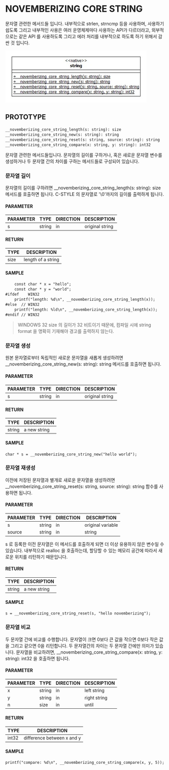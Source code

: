 # NOVEMBERIZING CORE STRING

문자열 관련한 메서드들 입니다. 내부적으로 strlen, strncmp 등을 사용하며, 사용하기 쉽도록 그리고 내부적인 사용은 여러 운영체제마다 사용하는 API가 다르더라고, 외부적으로는 같은 API 를 사용하도록 그리고 에러 처리를 내부적으로 하도록 하기 위해서 감싼 것 입니다.

![novemberizing core string](novemberizing.core.string.class.jpg)

## PROTOTYPE

```
__novemberizing_core_string_length(s: string): size
__novemberizing_core_string_new(s: string): string
__novemberizing_core_string_reset(s: string, source: string): string
__novemberizing_core_string_compare(x: string, y: string): int32
```

문자열 관련한 메서드들입니다. 문자열의 길이를 구하거나, 혹은 새로운 문자열 변수를 생성하거나 두 문자열 간의 차이를 구하는 메서드들로 구성되어 있습니다.

### 문자열 길이

문자열의 길이를 구하려면 \_\_novemberizing_core_string_length(s: string): size 메서드를 호출하면 됩니다. C-STYLE 의 문자열로 '\0'까지의 길이를 출력하게 됩니다.

#### PARAMETER

| PARAMETER | TYPE   | DIRECTION | DESCRIPTION     |
| --------- | ------ | --------- | --------------- |
| s         | string | in        | original string |

#### RETURN

| TYPE | DESCRIPTION        |
| ---- | ------------------ |
| size | length of a string |

#### SAMPLE

```
    const char * x = "hello";
    const char * y = "world";
#ifdef    WIN32
    printf("length: %d\n", __novemberizing_core_string_length(x));
#else  // WIN32
    printf("length: %ld\n", __novemberizing_core_string_length(x));
#endif // WIN32
```

> WINDOWS 32 size 의 길이가 32 비트이기 때문에, 컴파일 시에 string format 을 명확히 기재해야 경고를 출력하지 않는다.

### 문자열 생성

원본 문자열로부터 독립적인 새로운 문자열을 새롭게 생성하려면 \_\_novemberizing_core_string_new(s: string): string 메서드를 호출하면 됩니다.

#### PARAMETER

| PARAMETER | TYPE   | DIRECTION | DESCRIPTION     |
| --------- | ------ | --------- | --------------- |
| s         | string | in        | original string |

#### RETURN

| TYPE   | DESCRIPTION   |
| ------ | ------------- |
| string | a new string  |

#### SAMPLE

```
char * s = __novemberizing_core_string_new("hello world");
```

### 문자열 재생성

이전에 저장된 문자열과 별개로 새로운 문자열을 생성하려면 \_\_novemberizing_core_string_reset(s: string, source: string): string 함수를 사용하면 됩니다.

#### PARAMETER

| PARAMETER | TYPE   | DIRECTION | DESCRIPTION       |
| --------- | ------ | --------- | ----------------- |
| s         | string | in        | original variable |
| source    | string | in        | string            |

s 로 등록한 이전 문자열은 이 메서드를 호출하게 되면 더 이상 유용하지 않은 변수일 수 있습니다. 내부적으로 realloc 을 호출하는데, 할당할 수 있는 메모리 공간에 따라서 새로운 위치를 리턴하기 때문입니다.

#### RETURN

| TYPE   | DESCRIPTION   |
| ------ | ------------- |
| string | a new string  |

#### SAMPLE

```
s = __novemberizing_core_string_reset(s, "hello novemberizing");
```

### 문자열 비교

두 문자열 간에 비교를 수행합니다. 문자열이 크면 0보다 큰 값을 작으면 0보다 작은 값을 그리고 같으면 0을 리턴합니다. 두 문자열간의 차이는 두 문자열 간에만 의미가 있습니다. 문자열을 비교하려면, \_\_novemberizing_core_string_compare(x: string, y: string): int32 을 호출하면 됩니다.


#### PARAMETER

| PARAMETER | TYPE   | DIRECTION | DESCRIPTION  |
| --------- | ------ | --------- | ------------ |
| x         | string | in        | left string  |
| y         | string | in        | right string |
| n         | size   | in        | until        |

#### RETURN

| TYPE  | DESCRIPTION                |
| ----- | -------------------------- |
| int32 | difference between x and y |

#### SAMPLE

```
printf("compare: %d\n", __novemberizing_core_string_compare(x, y, 5));
```
